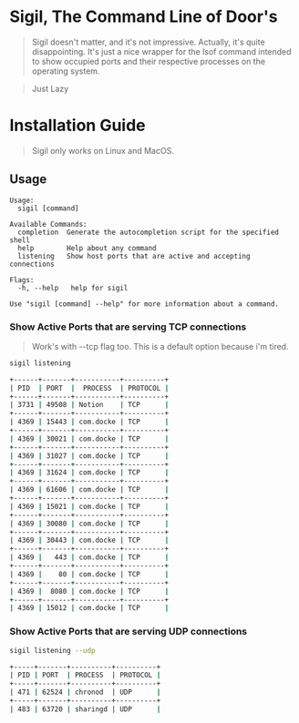 # Sigil, The Command Line of Door's


> Sigil doesn't matter, and it's not impressive. Actually, it's quite disappointing. It's just a nice wrapper for the lsof command intended to show occupied ports and their respective processes on the operating system.

> Just Lazy

# Installation Guide

> Sigil only works on Linux and MacOS. 

## Usage 

```
Usage:
  sigil [command]

Available Commands:
  completion  Generate the autocompletion script for the specified shell
  help        Help about any command
  listening   Show host ports that are active and accepting connections

Flags:
  -h, --help   help for sigil

Use "sigil [command] --help" for more information about a command.
```

### Show Active Ports that are serving TCP connections

> Work's with --tcp flag too. This is a default option because i'm tired. 

```bash
sigil listening

+------+-------+-----------+----------+
| PID  | PORT  |  PROCESS  | PROTOCOL |
+------+-------+-----------+----------+
| 3731 | 49508 | Notion    | TCP      |
+------+-------+-----------+----------+
| 4369 | 15443 | com.docke | TCP      |
+------+-------+-----------+----------+
| 4369 | 30021 | com.docke | TCP      |
+------+-------+-----------+----------+
| 4369 | 31027 | com.docke | TCP      |
+------+-------+-----------+----------+
| 4369 | 31624 | com.docke | TCP      |
+------+-------+-----------+----------+
| 4369 | 61606 | com.docke | TCP      |
+------+-------+-----------+----------+
| 4369 | 15021 | com.docke | TCP      |
+------+-------+-----------+----------+
| 4369 | 30080 | com.docke | TCP      |
+------+-------+-----------+----------+
| 4369 | 30443 | com.docke | TCP      |
+------+-------+-----------+----------+
| 4369 |   443 | com.docke | TCP      |
+------+-------+-----------+----------+
| 4369 |    80 | com.docke | TCP      |
+------+-------+-----------+----------+
| 4369 |  8080 | com.docke | TCP      |
+------+-------+-----------+----------+
| 4369 | 15012 | com.docke | TCP      |
```

### Show Active Ports that are serving UDP connections

```bash
sigil listening --udp

+-----+-------+----------+----------+
| PID | PORT  | PROCESS  | PROTOCOL |
+-----+-------+----------+----------+
| 471 | 62524 | chronod  | UDP      |
+-----+-------+----------+----------+
| 483 | 63720 | sharingd | UDP      |
```